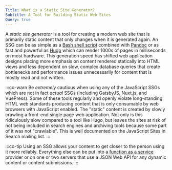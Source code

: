```yaml
---
Title: What is a Static Site Generator?
Subtitle: A Tool for Building Static Web Sites
Query: true
---
```


A *static site generator* is a tool for creating a modern web site that is primarily static content that only changes when it is generated again. An SSG can be as simple as a [Bash shell script](/lang/bash/) combined with [Pandoc](/tools/pandoc/) or as fast and powerful as [Hugo](https://gohugo.io) which can render 1000s of pages in milliseconds on most hardware. This generation speed has shifted web application designs placing more emphasis on content rendered statically into HTML views and less dependent on slow, complex database queries that create bottlenecks and performance issues unnecessarily for content that is mostly read and not written.

:::co-warn
Be *extremely* cautious when using any of the JavaScript SSGs which are not in fact *actual* SSGs (including GatsbyJS, Nuxt.js, and VuePress). Some of these tools regularly and openly violate long-standing HTML web standards producing content that is only consumable by web browsers with JavaScript enabled. The "static" content is created by slowly crawling a front-end single page web application. Not only is this ridiculously slow compared to a tool like Hugo, but leaves the sites at risk of not being included in search engines and archiving tools because some part of it was not "crawlable". This is well documented on the JavaScript Sites in Search mailing list. 
:::

:::co-tip
Using an SSG allows your content to get closer to the person using it more reliably. Everything else can be put into a [function as a service](/what/cloud/faas/) provider or on one or two servers that use a JSON Web API for any dynamic content or content submissions.
:::
